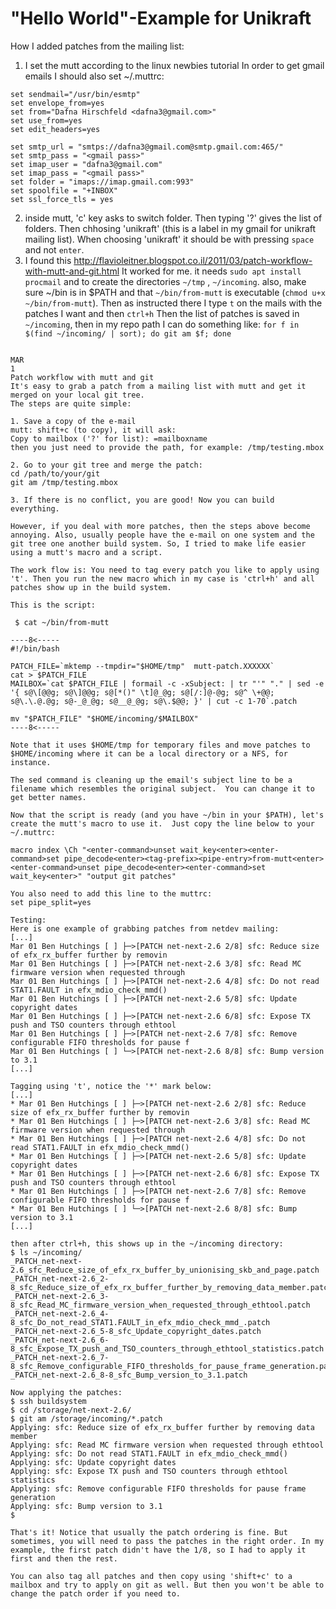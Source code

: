 "Hello World"-Example for Unikraft
==================================

How I added patches from the mailing list:

1. I set the mutt according to the linux newbies tutorial
In order to get gmail emails I should also set ~/.muttrc:
```
set sendmail="/usr/bin/esmtp"
set envelope_from=yes
set from="Dafna Hirschfeld <dafna3@gmail.com>"
set use_from=yes
set edit_headers=yes

set smtp_url = "smtps://dafna3@gmail.com@smtp.gmail.com:465/"
set smtp_pass = "<gmail pass>"
set imap_user = "dafna3@gmail.com"
set imap_pass = "<gmail pass>"
set folder = "imaps://imap.gmail.com:993"
set spoolfile = "+INBOX"
set ssl_force_tls = yes

```
2. inside mutt, 'c' key asks to switch folder. Then typing '?' gives the list of folders.
Then chhosing 'unikraft' (this is a label in my gmail for unikraft mailing list).
When choosing 'unikraft' it should be with pressing `space` and not `enter`.
3. I found this http://flavioleitner.blogspot.co.il/2011/03/patch-workflow-with-mutt-and-git.html
It worked for me. it needs `sudo apt install procmail` and to create the directories `~/tmp` , `~/incoming`.
also, make sure ~/bin is in $PATH and that `~/bin/from-mutt` is executable (`chmod u+x ~/bin/from-mutt`).
Then as instructed there I type `t` on the mails with the patches I want and then `ctrl+h`
Then the list of patches is saved in `~/incoming`, then in my repo path I can do something like:
`for f in $(find ~/incoming/ | sort); do git am $f; done`






```

MAR
1
Patch workflow with mutt and git
It's easy to grab a patch from a mailing list with mutt and get it merged on your local git tree.
The steps are quite simple:

1. Save a copy of the e-mail
mutt: shift+c (to copy), it will ask:
Copy to mailbox ('?' for list): =mailboxname
then you just need to provide the path, for example: /tmp/testing.mbox

2. Go to your git tree and merge the patch:
cd /path/to/your/git
git am /tmp/testing.mbox

3. If there is no conflict, you are good! Now you can build everything.

However, if you deal with more patches, then the steps above become annoying. Also, usually people have the e-mail on one system and the git tree one another build system. So, I tried to make life easier using a mutt's macro and a script.

The work flow is: You need to tag every patch you like to apply using 't'. Then you run the new macro which in my case is 'ctrl+h' and all patches show up in the build system.

This is the script:

 $ cat ~/bin/from-mutt

----8<-----
#!/bin/bash

PATCH_FILE=`mktemp --tmpdir="$HOME/tmp"  mutt-patch.XXXXXX`
cat > $PATCH_FILE
MAILBOX=`cat $PATCH_FILE | formail -c -xSubject: | tr "'" "." | sed -e '{ s@\[@@g; s@\]@@g; s@[*()" \t]@_@g; s@[/:]@-@g; s@^ \+@@; s@\.\.@.@g; s@-_@_@g; s@__@_@g; s@\.$@@; }' | cut -c 1-70`.patch

mv "$PATCH_FILE" "$HOME/incoming/$MAILBOX"
----8<-----

Note that it uses $HOME/tmp for temporary files and move patches to $HOME/incoming where it can be a local directory or a NFS, for instance.

The sed command is cleaning up the email's subject line to be a filename which resembles the original subject.  You can change it to get better names.

Now that the script is ready (and you have ~/bin in your $PATH), let's create the mutt's macro to use it.  Just copy the line below to your ~/.muttrc:

macro index \Ch "<enter-command>unset wait_key<enter><enter-command>set pipe_decode<enter><tag-prefix><pipe-entry>from-mutt<enter><enter-command>unset pipe_decode<enter><enter-command>set wait_key<enter>" "output git patches"

You also need to add this line to the muttrc:
set pipe_split=yes

Testing:
Here is one example of grabbing patches from netdev mailing:
[...]
Mar 01 Ben Hutchings [ ] ├─>[PATCH net-next-2.6 2/8] sfc: Reduce size of efx_rx_buffer further by removin
Mar 01 Ben Hutchings [ ] ├─>[PATCH net-next-2.6 3/8] sfc: Read MC firmware version when requested through
Mar 01 Ben Hutchings [ ] ├─>[PATCH net-next-2.6 4/8] sfc: Do not read STAT1.FAULT in efx_mdio_check_mmd()
Mar 01 Ben Hutchings [ ] ├─>[PATCH net-next-2.6 5/8] sfc: Update copyright dates
Mar 01 Ben Hutchings [ ] ├─>[PATCH net-next-2.6 6/8] sfc: Expose TX push and TSO counters through ethtool
Mar 01 Ben Hutchings [ ] ├─>[PATCH net-next-2.6 7/8] sfc: Remove configurable FIFO thresholds for pause f
Mar 01 Ben Hutchings [ ] └─>[PATCH net-next-2.6 8/8] sfc: Bump version to 3.1
[...]

Tagging using 't', notice the '*' mark below:
[...]
* Mar 01 Ben Hutchings [ ] ├─>[PATCH net-next-2.6 2/8] sfc: Reduce size of efx_rx_buffer further by removin
* Mar 01 Ben Hutchings [ ] ├─>[PATCH net-next-2.6 3/8] sfc: Read MC firmware version when requested through
* Mar 01 Ben Hutchings [ ] ├─>[PATCH net-next-2.6 4/8] sfc: Do not read STAT1.FAULT in efx_mdio_check_mmd()
* Mar 01 Ben Hutchings [ ] ├─>[PATCH net-next-2.6 5/8] sfc: Update copyright dates
* Mar 01 Ben Hutchings [ ] ├─>[PATCH net-next-2.6 6/8] sfc: Expose TX push and TSO counters through ethtool
* Mar 01 Ben Hutchings [ ] ├─>[PATCH net-next-2.6 7/8] sfc: Remove configurable FIFO thresholds for pause f
* Mar 01 Ben Hutchings [ ] └─>[PATCH net-next-2.6 8/8] sfc: Bump version to 3.1
[...]

then after ctrl+h, this shows up in the ~/incoming directory:
$ ls ~/incoming/
_PATCH_net-next-2.6_sfc_Reduce_size_of_efx_rx_buffer_by_unionising_skb_and_page.patch
_PATCH_net-next-2.6_2-8_sfc_Reduce_size_of_efx_rx_buffer_further_by_removing_data_member.patch
_PATCH_net-next-2.6_3-8_sfc_Read_MC_firmware_version_when_requested_through_ethtool.patch
_PATCH_net-next-2.6_4-8_sfc_Do_not_read_STAT1.FAULT_in_efx_mdio_check_mmd_.patch
_PATCH_net-next-2.6_5-8_sfc_Update_copyright_dates.patch
_PATCH_net-next-2.6_6-8_sfc_Expose_TX_push_and_TSO_counters_through_ethtool_statistics.patch
_PATCH_net-next-2.6_7-8_sfc_Remove_configurable_FIFO_thresholds_for_pause_frame_generation.patch
_PATCH_net-next-2.6_8-8_sfc_Bump_version_to_3.1.patch

Now applying the patches:
$ ssh buildsystem
$ cd /storage/net-next-2.6/
$ git am /storage/incoming/*.patch
Applying: sfc: Reduce size of efx_rx_buffer further by removing data member
Applying: sfc: Read MC firmware version when requested through ethtool
Applying: sfc: Do not read STAT1.FAULT in efx_mdio_check_mmd()
Applying: sfc: Update copyright dates
Applying: sfc: Expose TX push and TSO counters through ethtool statistics
Applying: sfc: Remove configurable FIFO thresholds for pause frame generation
Applying: sfc: Bump version to 3.1
$

That's it! Notice that usually the patch ordering is fine. But sometimes, you will need to pass the patches in the right order. In my example, the first patch didn't have the 1/8, so I had to apply it first and then the rest.

You can also tag all patches and then copy using 'shift+c' to a mailbox and try to apply on git as well. But then you won't be able to change the patch order if you need to.
```
